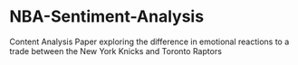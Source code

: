 # NBA-Sentiment-Analysis
Content Analysis Paper exploring the difference in emotional reactions to a trade between the New York Knicks and Toronto Raptors
